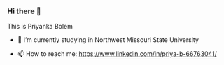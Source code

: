 ### Hi there 👋

This is Priyanka Bolem

- 🔭 I’m currently studying in Northwest Missouri State University

- 📫 How to reach me: https://www.linkedin.com/in/priya-b-66763041/



